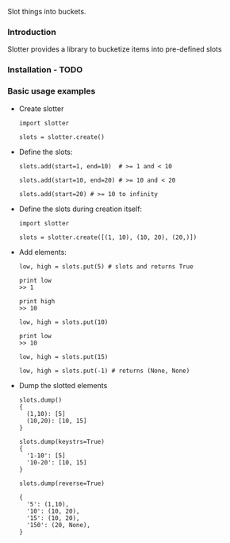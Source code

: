 Slot things into buckets.

### Introduction

Slotter provides a library to bucketize items into pre-defined slots

### Installation - TODO

### Basic usage examples

- Create slotter

  ```
  import slotter

  slots = slotter.create()
  ```

- Define the slots:

  ```
  slots.add(start=1, end=10)  # >= 1 and < 10

  slots.add(start=10, end=20) # >= 10 and < 20

  slots.add(start=20) # >= 10 to infinity
  ```

- Define the slots during creation itself:

  ```
  import slotter

  slots = slotter.create([(1, 10), (10, 20), (20,)])
  ```

- Add elements:

  ```
  low, high = slots.put(5) # slots and returns True

  print low
  >> 1

  print high
  >> 10

  low, high = slots.put(10)

  print low
  >> 10

  low, high = slots.put(15)

  low, high = slots.put(-1) # returns (None, None)
  ```

- Dump the slotted elements

  ```
  slots.dump()
  {
    (1,10): [5]
    (10,20): [10, 15]
  }

  slots.dump(keystrs=True)
  {
    '1-10': [5]
    '10-20': [10, 15]
  }

  slots.dump(reverse=True)

  {
    '5': (1,10),
    '10': (10, 20),
    '15': (10, 20),
    '150': (20, None),
  }
  ```
